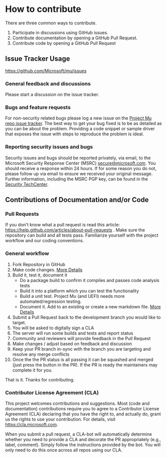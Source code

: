 # How to contribute

There are three common ways to contribute.

1. Participate in discussions using GitHub issues.
1. Contribute documentation by opening a GitHub Pull Request.
1. Contribute code by opening a GitHub Pull Request

## Issue Tracker Usage

https://github.com/Microsoft/mu/issues

### General feedback and discussions

Please start a discussion on the issue tracker.

### Bugs and feature requests

For non-security related bugs please log a new issue on the [Project Mu repo issue tracker](https://github.com/Microsoft/mu/issues). The best way to get your bug fixed is to be as detailed as you can be about the problem. Providing a code snippet or sample driver that exposes the issue with steps to reproduce the problem is ideal.  

### Reporting security issues and bugs

Security issues and bugs should be reported privately, via email, to the Microsoft Security Response Center (MSRC)  secure@microsoft.com. You should receive a response within 24 hours. If for some reason you do not, please follow up via email to ensure we received your original message. Further information, including the MSRC PGP key, can be found in the [Security TechCenter](https://technet.microsoft.com/en-us/security/ff852094.aspx).

## Contributions of Documentation and/or Code

### Pull Requests

If you don't know what a pull request is read this article: https://help.github.com/articles/about-pull-requests . Make sure the repository can build and all tests pass. Familiarize yourself with the project workflow and our coding conventions.

### General workflow

1. Fork Repository in GitHub
2. Make code changes.  [More Details](../DeveloperDocs/code_requirements.md)
3. Build it, test it, document it
    * Do a package build to confirm it compiles and passes code analysis tests
    * Build it into a platform which you can test the functionality
    * Build a unit test.  Project Mu (and UEFI) needs more automated/regression testing.
    * Document it.  Add to an existing or create a new markdown file. [More Details](../DeveloperDocs/doc_requirements.md)
4. Submit a Pull Request back to the development branch you would like to target.
5. You will be asked to digitally sign a CLA
6. The server will run some builds and tests and report status
7. Community and reviewers will provide feedback in the Pull Request
8. Make changes / adjust based on feedback and discussion
9. Keep your PR branch in-sync with the branch you are targeting and resolve any merge conflicts
10. Once the the PR status is all passing it can be squashed and merged (just press the button in the PR).  If the PR is ready the maintainers may complete it for you.  

That is it.  Thanks for contributing.  

### Contributor License Agreement (CLA)

This project welcomes contributions and suggestions.  Most (code and documentation) contributions require you to agree to a
Contributor License Agreement (CLA) declaring that you have the right to, and actually do, grant us
the rights to use your contribution. For details, visit https://cla.microsoft.com.

When you submit a pull request, a CLA-bot will automatically determine whether you need to provide
a CLA and decorate the PR appropriately (e.g., label, comment). Simply follow the instructions
provided by the bot. You will only need to do this once across all repos using our CLA.